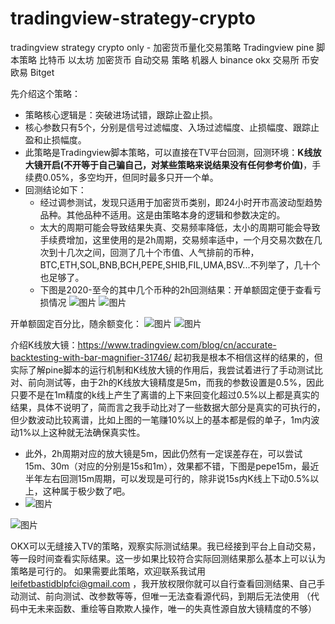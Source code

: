 # tradingview-strategy-crypto
tradingview strategy crypto only - 加密货币量化交易策略 Tradingview pine 脚本策略 比特币 以太坊 加密货币 自动交易 策略 机器人 binance okx 交易所 币安 欧易 Bitget 

先介绍这个策略：
* 策略核心逻辑是：突破进场试错，跟踪止盈止损。
* 核心参数只有5个，分别是信号过滤幅度、入场过滤幅度、止损幅度、跟踪止盈和止损幅度。
* 此策略是Tradingview脚本策略，可以直接在TV平台回测，回测环境：**K线放大镜开启(不开等于自己骗自己，对某些策略来说结果没有任何参考价值)**，手续费0.05%，多空均开，但同时最多只开一个单。
* 回测结论如下：
  + 经过调参测试，发现只适用于加密货币类别，即24小时开市高波动型趋势品种。其他品种不适用。这是由策略本身的逻辑和参数决定的。
  + 太大的周期可能会导致结果失真、交易频率降低，太小的周期可能会导致手续费增加，这里使用的是2h周期，交易频率适中，一个月交易次数在几次到十几次之间，回测了几十个市值、人气排前的币种，BTC,ETH,SOL,BNB,BCH,PEPE,SHIB,FIL,UMA,BSV...不列举了，几十个也足够了。
  + 下图是2020-至今的其中几个币种的2h回测结果：开单额固定便于查看亏损情况
![图片](https://github.com/user-attachments/assets/c320a5d9-8647-4eb3-98b9-700b65cd1a88)
![图片](https://github.com/user-attachments/assets/26123645-79c3-47a2-9608-cf7bb5580b49)

开单额固定百分比，随余额变化：
![图片](https://github.com/user-attachments/assets/fd176ff6-591d-410c-b1ef-fa04d0ae879e)
![图片](https://github.com/user-attachments/assets/86439b8a-7ee5-4241-b3e2-612f97f5a4bb)

介绍K线放大镜：https://www.tradingview.com/blog/cn/accurate-backtesting-with-bar-magnifier-31746/
起初我是根本不相信这样的结果的，但实际了解pine脚本的运行机制和K线放大镜的作用后，我尝试着进行了手动测试比对、前向测试等，由于2h的K线放大镜精度是5m，而我的参数设置是0.5%，因此只要不是在1m精度的k线上产生了离谱的上下来回变化超过0.5%以上都是真实的结果，具体不说明了，简而言之我手动比对了一些数据大部分是真实的可执行的，但少数波动比较离谱，比如上图的一笔赚10%以上的基本都是假的单子，1m内波动1%以上这种就无法确保真实性。

+ 此外，2h周期对应的放大镜是5m，因此仍然有一定误差存在，可以尝试15m、30m（对应的分别是15s和1m），效果都不错，下图是pepe15m，最近半年左右回测15m周期，可以发现是可行的，除非说15s内K线上下动0.5%以上，这种属于极少数了吧。
+ ![图片](https://github.com/user-attachments/assets/7a041433-b585-4527-85ab-3a8425b2b519)

![图片](https://github.com/user-attachments/assets/4f46ec8d-4610-4768-834a-f2b238fdcca8)

OKX可以无缝接入TV的策略，观察实际测试结果。我已经接到平台上自动交易，等一段时间查看实际结果。这一步如果比较符合实际回测结果那么基本上可以认为策略是可行的。
如果需要此策略，欢迎联系我试用 leifetbastidblpfci@gmail.com ，我开放权限你就可以自行查看回测结果、自己手动测试、前向测试、改参数等等，但唯一无法查看源代码，到期后无法使用
（代码中无未来函数、重绘等自欺欺人操作，唯一的失真性源自放大镜精度的不够）

